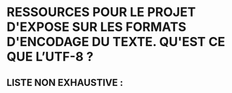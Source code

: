 # RESSOURCES POUR LE PROJET D'EXPOSE SUR LES FORMATS D'ENCODAGE DU TEXTE. QU'EST CE QUE L’UTF-8 ?

## LISTE NON EXHAUSTIVE :
